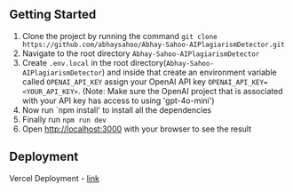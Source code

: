 ## Getting Started

1. Clone the project by running the command `git clone https://github.com/abhaysahoo/Abhay-Sahoo-AIPlagiarismDetector.git`
2. Navigate to the root directory `Abhay-Sahoo-AIPlagiarismDetector`
2. Create `.env.local` in the root directory(`Abhay-Sahoo-AIPlagiarismDetector`) and inside that create an environment variable called `OPENAI_API_KEY` assign your OpenAI API key `OPENAI_API_KEY=<YOUR_API_KEY>`. (Note: Make sure the OpenAI project that is associated with your API key has access to using 'gpt-4o-mini')
3. Now run `npm install' to install all the dependencies
4. Finally run `npm run dev`
5. Open [http://localhost:3000](http://localhost:3000) with your browser to see the result

## Deployment

Vercel Deployment - [link](https://ai-checkmate.vercel.app)